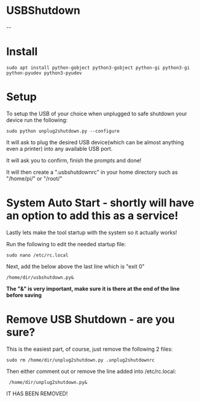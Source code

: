 # USBShutdown

--

# Install

    sudo apt install python-gobject python3-gobject python-gi python3-gi python-pyudev python3-pyudev

# Setup 

To setup the USB of your choice when unplugged to safe shutdown your device run the following:

    sudo python unplug2shutdown.py --configure

It will ask to plug the desired USB device(which can be almost anything even a printer)
into any available USB port. 

It will ask you to confirm, finish the prompts and done!

It will then create a ".usbshutdownrc" in your home directory such as "/home/pi/" or "/root/"

# System Auto Start - shortly will have an option to add this as a service!

Lastly lets make the tool startup with the system so it actually works!

Run the following to edit the needed startup file:

    sudo nano /etc/rc.local

Next, add the below above the last line which is "exit 0"

    /home/dir/usbshutdown.py&

**The "&" is very important, make sure it is there at the end of the line before saving**

# Remove USB Shutdown - are you sure?

This is the easiest part, of course, just remove the following 2 files:

    sudo rm /home/dir/unplug2shutdown.py .unplug2shutdownrc

Then either comment out or remove the line added into /etc/rc.local:

     /home/dir/unplug2shutdown.py&

IT HAS BEEN REMOVED!

